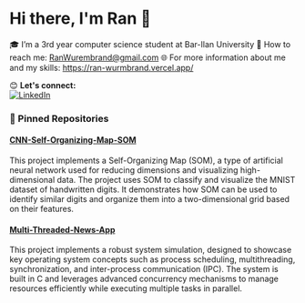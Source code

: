 # Hi there, I'm Ran 👋

🎓 I’m a 3rd year computer science student at Bar-Ilan University
📧 How to reach me: RanWurembrand@gmail.com 
🌐 For more information about me and my skills: https://ran-wurmbrand.vercel.app/

😊 **Let's connect:**  
[![LinkedIn](https://img.shields.io/badge/LinkedIn-Connect-blue?style=flat-square&logo=linkedin)](**www.linkedin.com/in/ran-wurmbrand-a4a039209**)  

### 📌 Pinned Repositories
#### [CNN-Self-Organizing-Map-SOM](https://github.com/RanWurm/CNN-Self-Organizing-Map-SOM)
This project implements a Self-Organizing Map (SOM), a type of artificial neural network used for reducing dimensions and visualizing high-dimensional data. The project uses SOM to classify and visualize the MNIST dataset of handwritten digits. It demonstrates how SOM can be used to identify similar digits and organize them into a two-dimensional grid based on their features.

#### [Multi-Threaded-News-App](https://github.com/RanWurm/Multi-Threaded-News-App)
This project implements a robust system simulation, designed to showcase key operating system concepts such as process scheduling, multithreading, synchronization, and inter-process communication (IPC). The system is built in C and leverages advanced concurrency mechanisms to manage resources efficiently while executing multiple tasks in parallel.

